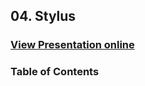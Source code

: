 ## 04. Stylus
### [View Presentation online](https://rawgit.com/TelerikAcademy/CSS/master/04.%20Stylus/slides/index.html)
### Table of Contents
